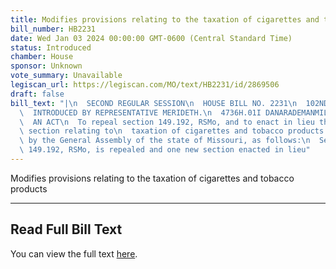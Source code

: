 ```yaml
---
title: Modifies provisions relating to the taxation of cigarettes and tobacco products
bill_number: HB2231
date: Wed Jan 03 2024 00:00:00 GMT-0600 (Central Standard Time)
status: Introduced
chamber: House
sponsor: Unknown
vote_summary: Unavailable
legiscan_url: https://legiscan.com/MO/text/HB2231/id/2869506
draft: false
bill_text: "|\n  SECOND REGULAR SESSION\n  HOUSE BILL NO. 2231\n  102ND GENERAL ASSEMBLY\n\
  \  INTRODUCED BY REPRESENTATIVE MERIDETH.\n  4736H.01I DANARADEMANMILLER,ChiefClerk\n\
  \  AN ACT\n  To repeal section 149.192, RSMo, and to enact in lieu thereof one new\
  \ section relating to\n  taxation of cigarettes and tobacco products.\n  Be it enacted\
  \ by the General Assembly of the state of Missouri, as follows:\n  Section A. Section\
  \ 149.192, RSMo, is repealed and one new section enacted in lieu"
---
```

Modifies provisions relating to the taxation of cigarettes and tobacco products

---

## Read Full Bill Text

You can view the full text [here](https://legiscan.com/MO/text/HB2231/id/2869506).
